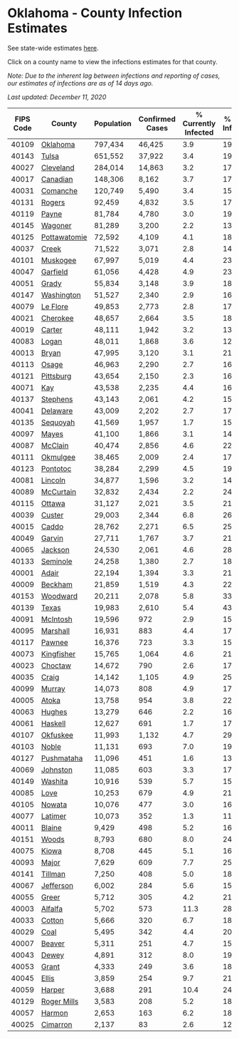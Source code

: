 # Oklahoma - County Infection Estimates

See state-wide estimates [here](/infections/us-ok).

Click on a county name to view the infections estimates for that county.

*Note: Due to the inherent lag between infections and reporting of cases, our estimates of infections are as of 14 days ago.*

*Last updated: December 11, 2020*

|   FIPS Code |                       County |   Population |   Confirmed Cases |   % Currently Infected |   % Total Infected |
|-------------|------------------------------|--------------|-------------------|------------------------|--------------------|
|       40109 |         [Oklahoma](oklahoma) |      797,434 |            46,425 |                    3.9 |               19.3 |
|       40143 |               [Tulsa](tulsa) |      651,552 |            37,922 |                    3.4 |               19.5 |
|       40027 |       [Cleveland](cleveland) |      284,014 |            14,863 |                    3.2 |               17.7 |
|       40017 |         [Canadian](canadian) |      148,306 |             8,162 |                    3.7 |               17.9 |
|       40031 |         [Comanche](comanche) |      120,749 |             5,490 |                    3.4 |               15.2 |
|       40131 |             [Rogers](rogers) |       92,459 |             4,832 |                    3.5 |               17.1 |
|       40119 |               [Payne](payne) |       81,784 |             4,780 |                    3.0 |               19.3 |
|       40145 |           [Wagoner](wagoner) |       81,289 |             3,200 |                    2.2 |               13.5 |
|       40125 | [Pottawatomie](pottawatomie) |       72,592 |             4,109 |                    4.1 |               18.6 |
|       40037 |               [Creek](creek) |       71,522 |             3,071 |                    2.8 |               14.6 |
|       40101 |         [Muskogee](muskogee) |       67,997 |             5,019 |                    4.4 |               23.8 |
|       40047 |         [Garfield](garfield) |       61,056 |             4,428 |                    4.9 |               23.6 |
|       40051 |               [Grady](grady) |       55,834 |             3,148 |                    3.9 |               18.3 |
|       40147 |     [Washington](washington) |       51,527 |             2,340 |                    2.9 |               16.0 |
|       40079 |         [Le Flore](le-flore) |       49,853 |             2,773 |                    2.8 |               17.9 |
|       40021 |         [Cherokee](cherokee) |       48,657 |             2,664 |                    3.5 |               18.0 |
|       40019 |             [Carter](carter) |       48,111 |             1,942 |                    3.2 |               13.1 |
|       40083 |               [Logan](logan) |       48,011 |             1,868 |                    3.6 |               12.5 |
|       40013 |               [Bryan](bryan) |       47,995 |             3,120 |                    3.1 |               21.1 |
|       40113 |               [Osage](osage) |       46,963 |             2,290 |                    2.7 |               16.5 |
|       40121 |       [Pittsburg](pittsburg) |       43,654 |             2,150 |                    2.3 |               16.0 |
|       40071 |                   [Kay](kay) |       43,538 |             2,235 |                    4.4 |               16.9 |
|       40137 |         [Stephens](stephens) |       43,143 |             2,061 |                    4.2 |               15.2 |
|       40041 |         [Delaware](delaware) |       43,009 |             2,202 |                    2.7 |               17.0 |
|       40135 |         [Sequoyah](sequoyah) |       41,569 |             1,957 |                    1.7 |               15.6 |
|       40097 |               [Mayes](mayes) |       41,100 |             1,866 |                    3.1 |               14.9 |
|       40087 |           [McClain](mcclain) |       40,474 |             2,856 |                    4.6 |               22.7 |
|       40111 |         [Okmulgee](okmulgee) |       38,465 |             2,009 |                    2.4 |               17.3 |
|       40123 |         [Pontotoc](pontotoc) |       38,284 |             2,299 |                    4.5 |               19.4 |
|       40081 |           [Lincoln](lincoln) |       34,877 |             1,596 |                    3.2 |               14.9 |
|       40089 |       [McCurtain](mccurtain) |       32,832 |             2,434 |                    2.2 |               24.9 |
|       40115 |             [Ottawa](ottawa) |       31,127 |             2,021 |                    3.5 |               21.5 |
|       40039 |             [Custer](custer) |       29,003 |             2,344 |                    6.8 |               26.2 |
|       40015 |               [Caddo](caddo) |       28,762 |             2,271 |                    6.5 |               25.8 |
|       40049 |             [Garvin](garvin) |       27,711 |             1,767 |                    3.7 |               21.1 |
|       40065 |           [Jackson](jackson) |       24,530 |             2,061 |                    4.6 |               28.1 |
|       40133 |         [Seminole](seminole) |       24,258 |             1,380 |                    2.7 |               18.7 |
|       40001 |               [Adair](adair) |       22,194 |             1,394 |                    3.3 |               21.4 |
|       40009 |           [Beckham](beckham) |       21,859 |             1,519 |                    4.3 |               22.2 |
|       40153 |         [Woodward](woodward) |       20,211 |             2,078 |                    5.8 |               33.5 |
|       40139 |               [Texas](texas) |       19,983 |             2,610 |                    5.4 |               43.9 |
|       40091 |         [McIntosh](mcintosh) |       19,596 |               972 |                    2.9 |               15.8 |
|       40095 |         [Marshall](marshall) |       16,931 |               883 |                    4.4 |               17.0 |
|       40117 |             [Pawnee](pawnee) |       16,376 |               723 |                    3.3 |               15.2 |
|       40073 |     [Kingfisher](kingfisher) |       15,765 |             1,064 |                    4.6 |               21.9 |
|       40023 |           [Choctaw](choctaw) |       14,672 |               790 |                    2.6 |               17.4 |
|       40035 |               [Craig](craig) |       14,142 |             1,105 |                    4.9 |               25.2 |
|       40099 |             [Murray](murray) |       14,073 |               808 |                    4.9 |               17.8 |
|       40005 |               [Atoka](atoka) |       13,758 |               954 |                    3.8 |               22.4 |
|       40063 |             [Hughes](hughes) |       13,279 |               646 |                    2.2 |               16.1 |
|       40061 |           [Haskell](haskell) |       12,627 |               691 |                    1.7 |               17.8 |
|       40107 |         [Okfuskee](okfuskee) |       11,993 |             1,132 |                    4.7 |               29.9 |
|       40103 |               [Noble](noble) |       11,131 |               693 |                    7.0 |               19.9 |
|       40127 |     [Pushmataha](pushmataha) |       11,096 |               451 |                    1.6 |               13.4 |
|       40069 |         [Johnston](johnston) |       11,085 |               603 |                    3.3 |               17.5 |
|       40149 |           [Washita](washita) |       10,916 |               539 |                    5.7 |               15.6 |
|       40085 |                 [Love](love) |       10,253 |               679 |                    4.9 |               21.8 |
|       40105 |             [Nowata](nowata) |       10,076 |               477 |                    3.0 |               16.5 |
|       40077 |           [Latimer](latimer) |       10,073 |               352 |                    1.3 |               11.5 |
|       40011 |             [Blaine](blaine) |        9,429 |               498 |                    5.2 |               16.8 |
|       40151 |               [Woods](woods) |        8,793 |               680 |                    8.0 |               24.7 |
|       40075 |               [Kiowa](kiowa) |        8,708 |               445 |                    5.1 |               16.5 |
|       40093 |               [Major](major) |        7,629 |               609 |                    7.7 |               25.5 |
|       40141 |           [Tillman](tillman) |        7,250 |               408 |                    5.0 |               18.2 |
|       40067 |       [Jefferson](jefferson) |        6,002 |               284 |                    5.6 |               15.1 |
|       40055 |               [Greer](greer) |        5,712 |               305 |                    4.2 |               21.4 |
|       40003 |           [Alfalfa](alfalfa) |        5,702 |               573 |                   11.3 |               28.4 |
|       40033 |             [Cotton](cotton) |        5,666 |               320 |                    6.7 |               18.4 |
|       40029 |                 [Coal](coal) |        5,495 |               342 |                    4.4 |               20.4 |
|       40007 |             [Beaver](beaver) |        5,311 |               251 |                    4.7 |               15.1 |
|       40043 |               [Dewey](dewey) |        4,891 |               312 |                    8.0 |               19.8 |
|       40053 |               [Grant](grant) |        4,333 |               249 |                    3.6 |               18.4 |
|       40045 |               [Ellis](ellis) |        3,859 |               254 |                    9.7 |               21.3 |
|       40059 |             [Harper](harper) |        3,688 |               291 |                   10.4 |               24.5 |
|       40129 |   [Roger Mills](roger-mills) |        3,583 |               208 |                    5.2 |               18.1 |
|       40057 |             [Harmon](harmon) |        2,653 |               163 |                    6.2 |               18.7 |
|       40025 |         [Cimarron](cimarron) |        2,137 |                83 |                    2.6 |               12.8 |